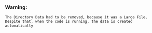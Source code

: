 ### Warning:

    The Directory Data had to be removed, because it was a Large File. Despite that, when the code is running, the data is created automatically
